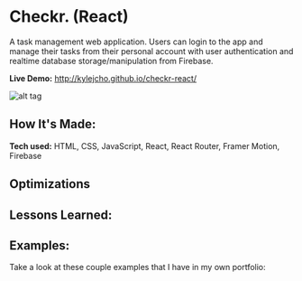 # Checkr. (React)
A task management web application. Users can login to the app and manage their tasks from their personal account with user authentication and realtime database storage/manipulation from Firebase. 

**Live Demo:** http://kylejcho.github.io/checkr-react/

![alt tag](https://i.imgur.com/UmHjoEd.png)

## How It's Made:

**Tech used:** HTML, CSS, JavaScript, React, React Router, Framer Motion, Firebase



## Optimizations


## Lessons Learned:


## Examples:
Take a look at these couple examples that I have in my own portfolio:
